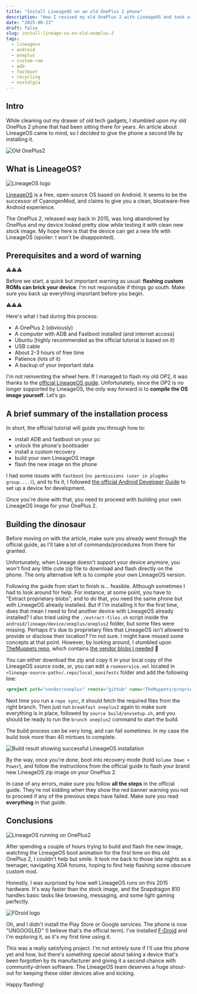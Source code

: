 ```yaml
---
title: "Install LineageOS on an old OnePlus 2 phone"
description: "How I revived my old OnePlus 2 with LineageOS and took a trip down memory lane."
date: "2025-08-23"
draft: false
slug: install-lineage-os-on-old-oneplus-2
tags:
  - lineageos
  - android
  - oneplus
  - custom-rom
  - adb
  - fastboot
  - recycling
  - nostalgia
---
```


## Intro

While cleaning out my drawer of old tech gadgets, I stumbled upon my old OnePlus 2 phone that had been sitting there for years. An article about LineageOS came to mind, so I decided to give the phone a second life by installing it. 

![Old OnePlus2](./images/op2.jpeg)

## What is LineageOS?

![LineageOS logo](./images/LineageOS_Logo.svg.png)

[LineageOS](https://lineageos.org/) is a free, open-source OS based on Android. It seems to be the successor of CyanogenMod, and claims to give you a clean, bloatware-free Android experience.

The OnePlus 2, released way back in 2015, was long abandoned by OnePlus and my device looked pretty slow while testing it with clean new stock image. My hope here is that the device can get a new life with LineageOS (spoiler: I won't be disappointed).

## Prerequisites and a word of warning

⚠️⚠️⚠️

Before we start, a quick but important warning as usual: **flashing custom ROMs can brick your device**. I'm not responsible if things go south. Make sure you back up everything important before you begin.

⚠️⚠️⚠️

Here's what I had during this process:
- A OnePlus 2 (obviously)
- A computer with ADB and Fastboot installed (and internet access)
- Ubuntu (highly recommended as the official tutorial is based on it)
- USB cable
- About 2-3 hours of free time
- Patience (lots of it)
- A backup of your important data

I'm not reinventing the wheel here. If I managed to flash my old OP2, it was thanks to the [official LineageOS guide](https://wiki.lineageos.org/devices/oneplus2/). Unfortunately, since the OP2 is no longer supported by LineageOS, the only way forward is to **compile the OS image yourself**. Let’s go.

## A brief summary of the installation process

In short, the official tutorial will guide you through how to:
- install ADB and fastboot on your pc
- unlock the phone's bootloader
- install a custom recovery
- build your own LineageOS image
- flash the new image on the phone

I had some issues with `fastboot` (`no permissions (user in plugdev group....)`), and to fix it, I followed [the official Android Developer Guide](https://developer.android.com/studio/run/device#setting-up) to set up a device for development.

Once you're done with that, you need to proceed with building your own LineageOS image for your OnePlus 2.

## Building the dinosaur

Before moving on with the article, make sure you already went through the official guide, as I'll take a lot of commands/procedures from there for granted.

Unfortunately, when Lineage doesn't support your device anymore, you won't find any little cute zip file to download and flash directly on the phone. The only alternative left is to compile your own LineageOS version.

Following the guide from start to finish is... feasible. Although sometimes I had to look around for help. For instance, at some point, you have to "Extract proprietary blobs", and to do that, you need the same phone but with LineageOS already installed. But if I'm installing it for the first time, does that mean I need to find another device with LineageOS already installed? I also tried using the `./extract-files.sh` script inside the `android/lineage/device/oneplus/oneplus2` folder, but some files were missing. Perhaps it's due to proprietary files that LineageOS isn’t allowed to provide or disclose their location? I’m not sure. I might have missed some concepts at that point. However, by looking around, I stumbled upon [TheMuppets repo](https://github.com/TheMuppets), which contains [the vendor blobs I needed](https://github.com/TheMuppets/proprietary_vendor_oneplus/tree/lineage-17.1) 😬

You can either download the zip and copy it in your local copy of the LineageOS source code, or, you can edit a `roomservice.xml` located in `<lineage-source-path>/.repo/local_manifests` folder and add the following line:
```xml
<project path="vendor/oneplus" remote="github" name="TheMuppets/proprietary_vendor_oneplus" />
```

Next time you run a `repo sync`, it should fetch the required files from the right branch. Then just run `breakfast oneplus2` again to make sure everything is in place, followed by `source build/envsetup.sh`, and you should be ready to run the `brunch oneplus2` command to start the build.

The build process can be very long, and can fail sometimes. In my case the build took more than 40 mintues to complete.

![Build result showing successful LineageOS installation](./images/build-result.png)

By the way, once you're done, boot into recovery mode (hold `Volume Down + Power`), and follow the instructions from the official guide to flash your brand new LineageOS zip image on your OnePlus 2.

In case of any errors, make sure you follow **all the steps** in the official guide. They're not kidding when they show the red banner warning you not to proceed if any of the previous steps have failed. Make sure you read **everything** in that guide.

## Conclusions

![LineageOS running on OnePlus2](./images/flashed-phone.jpeg)

After spending a couple of hours trying to build and flash the new image, watching the LineageOS boot animation for the first time on this old OnePlus 2, I couldn't help but smile. It took me back to those late nights as a teenager, navigating XDA forums, hoping to find help flashing some obscure custom mod.

Honestly, I was surprised by how well LineageOS runs on this 2015 hardware. It's way faster than the stock image, and the Snapdragon 810 handles basic tasks like browsing, messaging, and some light gaming perfectly.

![FDroid logo](./images/fdroid-logo.png)

Oh, and I didn't install the Play Store or Google services. The phone is now "UNGOOGLED" (I believe that's the official term). I've installed [F-Droid](https://f-droid.org/) and I'm exploring it, as it's my first time using it.

This was a really satisfying project. I'm not entirely sure if I'll use this phone yet and how, but there's something special about taking a device that's been forgotten by its manufacturer and giving it a second chance with community-driven software. The LineageOS team deserves a huge shout-out for keeping these older devices alive and kicking.

Happy flashing!